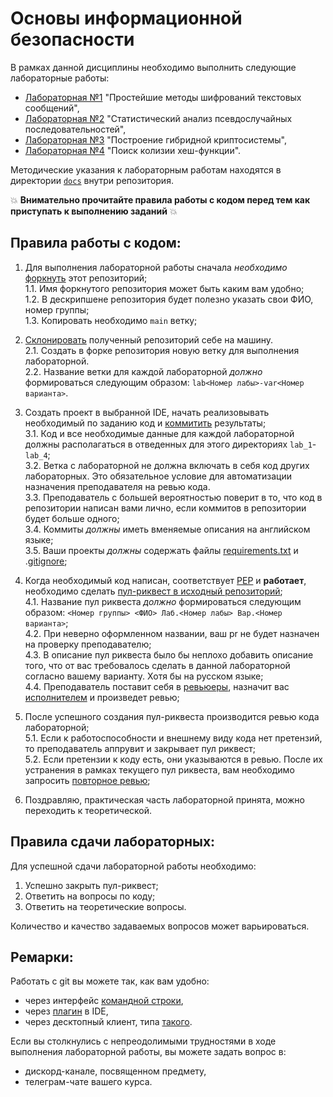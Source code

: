 # Основы информационной безопасности

В рамках данной дисциплины необходимо выполнить следующие лабораторные работы:

* [Лабораторная №1](https://github.com/itsecd/isb/tree/main/lab_1) "Простейшие методы шифрований текстовых сообщений",
* [Лабораторная №2](https://github.com/itsecd/isb/tree/main/lab_2) "Статистический анализ псевдослучайных последовательностей",
* [Лабораторная №3](https://github.com/itsecd/isb/tree/main/lab_3) "Построение гибридной криптосистемы",
* [Лабораторная №4](https://github.com/itsecd/isb/tree/main/lab_4) "Поиск колизии хеш-функции".

Методические указания к лабораторным работам находятся в директории [`docs`](https://github.com/itsecd/isb/tree/main/docs) внутри репозитория.

:collision: **Внимательно прочитайте правила работы с кодом перед тем как приступать к выполнению заданий** :collision:

## Правила работы с кодом:
1. Для выполнения лабораторной работы сначала *необходимо* [форкнуть](https://docs.github.com/en/get-started/quickstart/fork-a-repo) этот репозиторий;  
1.1. Имя форкнутого репозитория может быть каким вам удобно;  
1.2. В дескрипшене репозитория будет полезно указать свои ФИО, номер группы;  
1.3. Копировать необходимо `main` ветку;  

2. [Склонировать](https://docs.github.com/en/repositories/creating-and-managing-repositories/cloning-a-repository) полученный репозиторий себе на машину.  
2.1. Создать в форке репозитория новую ветку для выполнения лабораторной.  
2.2. Название ветки для каждой лабораторной *должно* формироваться следующим образом: `lab<Номер лабы>-var<Номер варианта>`.

3. Создать проект в выбранной IDE, начать реализовывать необходимый по заданию код и [коммитить](https://docs.github.com/en/pull-requests/committing-changes-to-your-project/creating-and-editing-commits/about-commits) результаты;  
3.1. Код и все необходимые данные для каждой лабораторной должны располагаться в отведенных для этого директориях `lab_1`-`lab_4`;  
3.2. Ветка с лабораторной не должна включать в себя код других лабораторных. Это обязательное условие для автоматизации назначения преподавателя на ревью кода.  
3.3. Преподаватель с большей вероятностью поверит в то, что код в репозитории написан вами лично, если коммитов в репозитории будет больше одного;    
3.4. Коммиты *должны* иметь вменяемые описания на английском языке;  
3.5. Ваши проекты *должны* содержать файлы [requirements.txt](https://www.jetbrains.com/help/pycharm/managing-dependencies.html#create-requirements) и .[gitignore](https://git-scm.com/docs/gitignore); 

4. Когда необходимый код написан, соответствует [PEP](https://peps.python.org/pep-0008/) и **работает**, необходимо сделать [пул-риквест в исходный репозиторий](https://docs.github.com/en/pull-requests/collaborating-with-pull-requests/proposing-changes-to-your-work-with-pull-requests/creating-a-pull-request-from-a-fork);  
4.1. Название пул риквеста *должно* формироваться следующим образом: `<Номер группы> <ФИО> Лаб.<Номер лабы> Вар.<Номер варианта>`;  
4.2. При неверно оформленном названии, ваш pr не будет назначен на проверку преподавателю;  
4.3. В описание пул риквеста было бы неплохо добавить описание того, что  от вас требовалось сделать в данной лабораторной согласно вашему варианту. Хотя бы на русском языке;  
4.4. Преподаватель поставит себя в [ревьюеры](https://docs.github.com/en/pull-requests/collaborating-with-pull-requests/proposing-changes-to-your-work-with-pull-requests/requesting-a-pull-request-review), назначит вас [исполнителем](https://docs.github.com/en/issues/tracking-your-work-with-issues/assigning-issues-and-pull-requests-to-other-github-users) и произведет ревью; 

5. После успешного создания пул-риквеста производится ревью кода лабораторной;  
5.1. Если к работоспособности и внешнему виду кода нет претензий, то преподаватель аппрувит и закрывает пул риквест;  
5.2. Если претензии к коду есть, они указываются в ревью. После их устранения в рамках текущего пул риквеста, вам необходимо запросить [повторное ревью](https://github.blog/changelog/2019-02-21-re-request-review-on-a-pull-request/);  

6. Поздравляю, практическая часть лабораторной принята, можно переходить к теоретической.

## Правила сдачи лабораторных:
Для успешной сдачи лабораторной работы необходимо:
1. Успешно закрыть пул-риквест;
2. Ответить на вопросы по коду;
3. Ответить на теоретические вопросы.  

Количество и качество задаваемых вопросов может варьироваться.

## Ремарки:
Работать с git вы можете так, как вам удобно:
* через интерфейс [командной строки](https://git-scm.com/book/en/v2/Getting-Started-Installing-Git),
* через [плагин](https://www.jetbrains.com/help/pycharm/set-up-a-git-repository.html#fetch) в IDE,
* через десктопный клиент, типа [такого](https://desktop.github.com/).

Если вы столкнулись с непреодолимыми трудностями в ходе выполнения лабораторной работы, вы можете задать вопрос в:
* дискорд-канале, посвященном предмету,
* телеграм-чате вашего курса.
